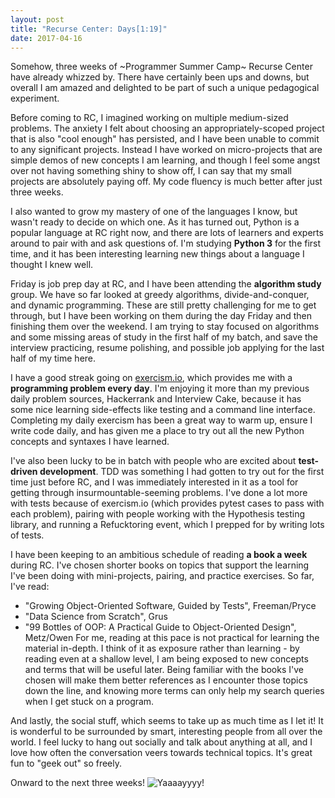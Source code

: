 ```yaml
---
layout: post
title: "Recurse Center: Days[1:19]"
date: 2017-04-16
---
```


Somehow, three weeks of ~Programmer Summer Camp~ Recurse Center have already whizzed by. There have certainly been ups and downs, but overall I am amazed and delighted to be part of such a unique pedagogical experiment.

Before coming to RC, I imagined working on multiple medium-sized problems. The anxiety I felt about choosing an appropriately-scoped project that is also "cool enough" has persisted, and I have been unable to commit to any significant projects. Instead I have worked on micro-projects that are simple demos of new concepts I am learning, and though I feel some angst over not having something shiny to show off, I can say that my small projects are absolutely paying off. My code fluency is much better after just three weeks.

I also wanted to grow my mastery of one of the languages I know, but wasn't ready to decide on which one. As it has turned out, Python is a popular language at RC right now, and there are lots of learners and experts around to pair with and ask questions of. I'm studying **Python 3** for the first time, and it has been interesting learning new things about a language I thought I knew well.

Friday is job prep day at RC, and I have been attending the **algorithm study** group. We have so far looked at greedy algorithms, divide-and-conquer, and dynamic programming. These are still pretty challenging for me to get through, but I have been working on them during the day Friday and then finishing them over the weekend. I am trying to stay focused on algorithms and some missing areas of study in the first half of my batch, and save the interview practicing, resume polishing, and possible job applying for the last half of my time here.

I have a good streak going on [exercism.io](exercism.io), which provides me with a **programming problem every day**. I'm enjoying it more than my previous daily problem sources, Hackerrank and Interview Cake, because it has some nice learning side-effects like testing and a command line interface. Completing my daily exercism has been a great way to warm up, ensure I write code daily, and has given me a place to try out all the new Python concepts and syntaxes I have learned.

I've also been lucky to be in batch with people who are excited about **test-driven development**. TDD was something I had gotten to try out for the first time just before RC, and I was immediately interested in it as a tool for getting through insurmountable-seeming problems. I've done a lot more with tests because of exercism.io (which provides pytest cases to pass with each problem), pairing with people working with the Hypothesis testing library, and running a Refucktoring event, which I prepped for by writing lots of tests.

I have been keeping to an ambitious schedule of reading **a book a week** during RC. I've chosen shorter books on topics that support the learning I've been doing with mini-projects, pairing, and practice exercises. So far, I've read:
  * "Growing Object-Oriented Software, Guided by Tests", Freeman/Pryce
  * "Data Science from Scratch", Grus
  * "99 Bottles of OOP: A Practical Guide to Object-Oriented Design", Metz/Owen
For me, reading at this pace is not practical for learning the material in-depth. I think of it as exposure rather than learning - by reading even at a shallow level, I am being exposed to new concepts and terms that will be useful later. Being familiar with the books I've chosen will make them better references as I encounter those topics down the line, and knowing more terms can only help my search queries when I get stuck on a program.

And lastly, the social stuff, which seems to take up as much time as I let it! It is wonderful to be surrounded by smart, interesting people from all over the world. I feel lucky to hang out socially and talk about anything at all, and I love how often the conversation veers towards technical topics. It's great fun to "geek out" so freely.

Onward to the next three weeks!
![Yaaaayyyy!](http://gph.is/1QPSTEW)

